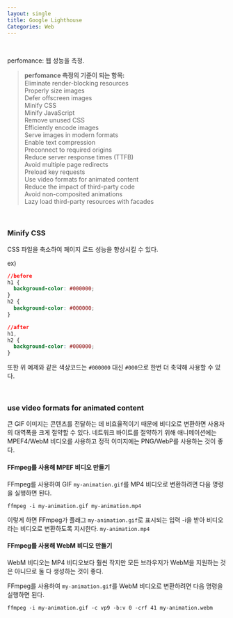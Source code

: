 ```yaml
---
layout: single
title: Google Lighthouse
Categories: Web
---
```


<br/>

perfomance: 웹 성능을 측정.

> **perfomance 측정의 기준이 되는 항목:**<br/>Eliminate render-blocking resources<br/>Properly size images<br/>Defer offscreen images<br/>Minify CSS<br/>Minify JavaScript<br/>Remove unused CSS<br/>Efficiently encode images<br/>Serve images in modern formats<br/>Enable text compression<br/>Preconnect to required origins<br/>Reduce server response times (TTFB)<br/>Avoid multiple page redirects<br/>Preload key requests<br/>Use video formats for animated content<br/>Reduce the impact of third-party code<br/>Avoid non-composited animations<br/>Lazy load third-party resources with facades

<br/>

### Minify CSS

CSS 파일을 축소하여 페이지 로드 성능을 향상시킬 수 있다. <br/>

ex)

```css
//before
h1 {
  background-color: #000000;
}
h2 {
  background-color: #000000;
}
```

```css
//after
h1,
h2 {
  background-color: #000000;
}
```

또한 위 예제와 같은 색상코드는 `#000000` 대신 `#000`으로 한번 더 축약해 사용할 수 있다.

<br/>

### use video formats for animated content

큰 GIF 이미지는 콘텐츠를 전달하는 데 비효율적이기 때문에 비디오로 변환하면 사용자의 대역폭을 크게 절약할 수 있다. 네트워크 바이트를 절약하기 위해 애니메이션에는 MPEF4/WebM 비디오를 사용하고 정적 이미지에는 PNG/WebP를 사용하는 것이 좋다.
<br/>

#### FFmpeg를 사용해 MPEF 비디오 만들기

FFmpeg를 사용하여 GIF `my-animation.gif`를 MP4 비디오로 변환하려면 다음 명령을 실행하면 된다.<br/>

`ffmpeg -i my-animation.gif my-animation.mp4`<br/>

이렇게 하면 FFmpeg가 플래그 `my-animation.gif`로 표시되는 입력 -i을 받아 비디오라는 비디오로 변환하도록 지시한다. `my-animation.mp4`

#### FFmpeg를 사용해 WebM 비디오 만들기

WebM 비디오는 MP4 비디오보다 훨씬 작지만 모든 브라우저가 WebM을 지원하는 것은 아니므로 둘 다 생성하는 것이 좋다.<br/>

FFmpeg를 사용하여 `my-animation.gif`를 WebM 비디오로 변환하려면 다음 명령을 실행하면 된다.<br/>

`ffmpeg -i my-animation.gif -c vp9 -b:v 0 -crf 41 my-animation.webm`
